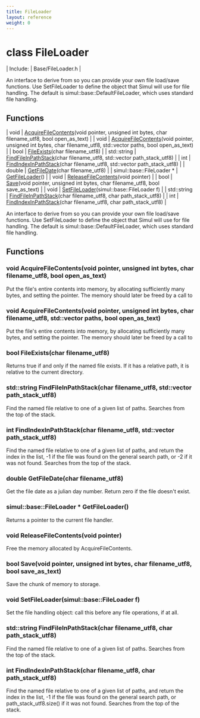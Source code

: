 ```yaml
---
title: FileLoader
layout: reference
weight: 0
---
```

class FileLoader
===

| Include: | Base/FileLoader.h |

An interface to derive from so you can provide your own file load/save functions.
Use SetFileLoader to define the object that Simul will use for file handling.
The default is simul::base::DefaultFileLoader, which uses standard file handling.
  


Functions
---

| void | [AcquireFileContents](#AcquireFileContents)(void pointer, unsigned int bytes, char filename_utf8, bool open_as_text) |
| void | [AcquireFileContents](#AcquireFileContents)(void pointer, unsigned int bytes, char filename_utf8, std::vector paths, bool open_as_text) |
| bool | [FileExists](#FileExists)(char filename_utf8) |
| std::string | [FindFileInPathStack](#FindFileInPathStack)(char filename_utf8, std::vector path_stack_utf8) |
| int | [FindIndexInPathStack](#FindIndexInPathStack)(char filename_utf8, std::vector path_stack_utf8) |
| double | [GetFileDate](#GetFileDate)(char filename_utf8) |
| simul::base::FileLoader * | [GetFileLoader](#GetFileLoader)() |
| void | [ReleaseFileContents](#ReleaseFileContents)(void pointer) |
| bool | [Save](#Save)(void pointer, unsigned int bytes, char filename_utf8, bool save_as_text) |
| void | [SetFileLoader](#SetFileLoader)(simul::base::FileLoader f) |
| std::string | [FindFileInPathStack](#FindFileInPathStack)(char filename_utf8, char path_stack_utf8) |
| int | [FindIndexInPathStack](#FindIndexInPathStack)(char filename_utf8, char path_stack_utf8) |

An interface to derive from so you can provide your own file load/save functions.
Use SetFileLoader to define the object that Simul will use for file handling.
The default is simul::base::DefaultFileLoader, which uses standard file handling.
  


Functions
---
<a name="AcquireFileContents"></a>
### void AcquireFileContents(void pointer, unsigned int bytes, char filename_utf8, bool open_as_text)
Put the file's entire contents into memory, by allocating sufficiently many bytes, and setting the pointer.
The memory should later be freed by a call to 
<a name="AcquireFileContents"></a>
### void AcquireFileContents(void pointer, unsigned int bytes, char filename_utf8, std::vector paths, bool open_as_text)
Put the file's entire contents into memory, by allocating sufficiently many bytes, and setting the pointer.
The memory should later be freed by a call to 
<a name="FileExists"></a>
### bool FileExists(char filename_utf8)
Returns true if and only if the named file exists. If it has a relative path, it is relative to the current directory.
<a name="FindFileInPathStack"></a>
### std::string FindFileInPathStack(char filename_utf8, std::vector path_stack_utf8)
Find the named file relative to one of a given list of paths. Searches from the top of the stack.
<a name="FindIndexInPathStack"></a>
### int FindIndexInPathStack(char filename_utf8, std::vector path_stack_utf8)
Find the named file relative to one of a given list of paths, and return the index in the list, -1 if the file was found on the general search path, or -2 if it was not found. Searches from the top of the stack.
<a name="GetFileDate"></a>
### double GetFileDate(char filename_utf8)
Get the file date as a julian day number. Return zero if the file doesn't exist.
<a name="GetFileLoader"></a>
### simul::base::FileLoader * GetFileLoader()
Returns a pointer to the current file handler.
<a name="ReleaseFileContents"></a>
### void ReleaseFileContents(void pointer)
Free the memory allocated by AcquireFileContents.
<a name="Save"></a>
### bool Save(void pointer, unsigned int bytes, char filename_utf8, bool save_as_text)
Save the chunk of memory to storage.
<a name="SetFileLoader"></a>
### void SetFileLoader(simul::base::FileLoader f)
Set the file handling object: call this before any file operations, if at all.
<a name="FindFileInPathStack"></a>
### std::string FindFileInPathStack(char filename_utf8, char path_stack_utf8)
Find the named file relative to one of a given list of paths. Searches from the top of the stack.
<a name="FindIndexInPathStack"></a>
### int FindIndexInPathStack(char filename_utf8, char path_stack_utf8)
Find the named file relative to one of a given list of paths, and return the index in the list, -1 if the file was found on the general search path, or path_stack_utf8.size() if it was not found. Searches from the top of the stack.

